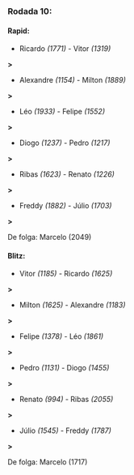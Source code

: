 ### Rodada 10:

#### Rapid:

* Ricardo *(1771)*     -     Vitor *(1319)*

 **>** 
* Alexandre *(1154)*     -     Milton *(1889)*

 **>** 
* Léo *(1933)*     -     Felipe *(1552)*

 **>** 
* Diogo *(1237)*     -     Pedro *(1217)*

 **>** 
* Ribas *(1623)*     -     Renato *(1226)*

 **>** 
* Freddy *(1882)*     -     Júlio *(1703)*

 **>** 

De folga: Marcelo (2049)

#### Blitz:

* Vitor *(1185)*     -     Ricardo *(1625)*

 **>** 
* Milton *(1625)*     -     Alexandre *(1183)*

 **>** 
* Felipe *(1378)*     -     Léo *(1861)*

 **>** 
* Pedro *(1131)*     -     Diogo *(1455)*

 **>** 
* Renato *(994)*     -     Ribas *(2055)*

 **>** 
* Júlio *(1545)*     -     Freddy *(1787)*

 **>** 

De folga: Marcelo (1717)

